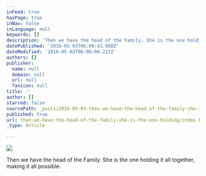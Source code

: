 ```yaml
---
inFeed: true
hasPage: true
inNav: false
inLanguage: null
keywords: []
description: 'Then we have the head of the Family. She is the one holding it all together, making it all possible.'
datePublished: '2016-05-03T06:08:41.068Z'
dateModified: '2016-05-03T06:08:00.227Z'
authors: []
publisher:
  name: null
  domain: null
  url: null
  favicon: null
title: ''
author: []
starred: false
sourcePath: _posts/2016-05-03-then-we-have-the-head-of-the-family-she-is-the-one-holding.md
published: true
url: then-we-have-the-head-of-the-family-she-is-the-one-holding/index.html
_type: Article

---
```

![](https://the-grid-user-content.s3-us-west-2.amazonaws.com/da69251e-0cf6-4d53-94b5-2a7b7dc7a639.jpg)

Then we have the head of the Family. She is the one holding it all together, making it all possible.